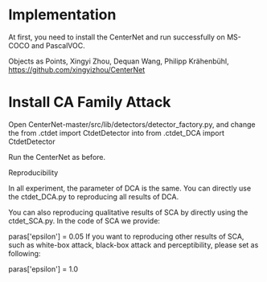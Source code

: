 # Implementation
At first, you need to install the CenterNet and run successfully on MS-COCO and PascalVOC.

Objects as Points,
Xingyi Zhou, Dequan Wang, Philipp Krähenbühl,
https://github.com/xingyizhou/CenterNet
# Install CA Family Attack
Open CenterNet-master/src/lib/detectors/detector_factory.py, and change the 
from .ctdet import CtdetDetector
into from .ctdet_DCA import CtdetDetector

Run the CenterNet as before.

Reproducibility

In all experiment, the parameter of DCA is the same. You can directly use the ctdet_DCA.py to reproducing all results of DCA.

You can also reproducing qualitative results of SCA by directly using the ctdet_SCA.py. In the code of SCA we provide:

paras['epsilon'] = 0.05
If you want to reproducing other results of SCA, such as white-box attack, black-box attack and perceptibility, please set as following:

paras['epsilon'] = 1.0
